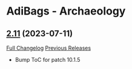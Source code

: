 # AdiBags - Archaeology

## [2.11](https://github.com/Myrroddin/adibags-archaeology/tree/2.11) (2023-07-11)
[Full Changelog](https://github.com/Myrroddin/adibags-archaeology/compare/10.1-release2...2.11) [Previous Releases](https://github.com/Myrroddin/adibags-archaeology/releases)

- Bump ToC for patch 10.1.5  
